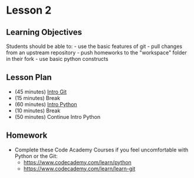# Lesson 2

## Learning Objectives

Students should be able to:
	- use the basic features of git
		- pull changes from an upstream repository
		- push homeworks to the "workspace" folder in their fork
	- use basic python constructs

## Lesson Plan

- (45 minutes) [Intro Git][1]
- (15 minutes) Break
- (60 minutes) [Intro Python][2]
- (10 minutes) Break
- (50 minutes) Continue Intro Python

[1]: ../notebooks/intro-git.ipynb
[2]: ../notebooks/intro-python.ipynb

## Homework

- Complete these Code Academy Courses if you feel uncomfortable with Python or the Git:
	- https://www.codecademy.com/learn/python
	- https://www.codecademy.com/learn/learn-git